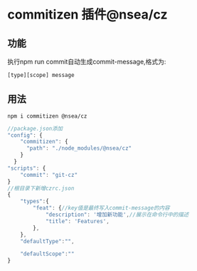 # commitizen 插件@nsea/cz

## 功能
执行npm run commit自动生成commit-message,格式为:
```js
[type][scope] message
```
## 用法

```base
npm i commitizen @nsea/cz
```

```js
//package.json添加
"config": {
    "commitizen": {
      "path": "./node_modules/@nsea/cz"
    }
  }
"scripts": {
    "commit": "git-cz"
}
//根目录下新增czrc.json
{
    "types":{
        "feat": {//key值是最终写入commit-message的内容
            "description": '增加新功能',//展示在命令行中的描述
            "title": 'Features',
        },
    },
    "defaultType":"",

    "defaultScope":""
}
```
